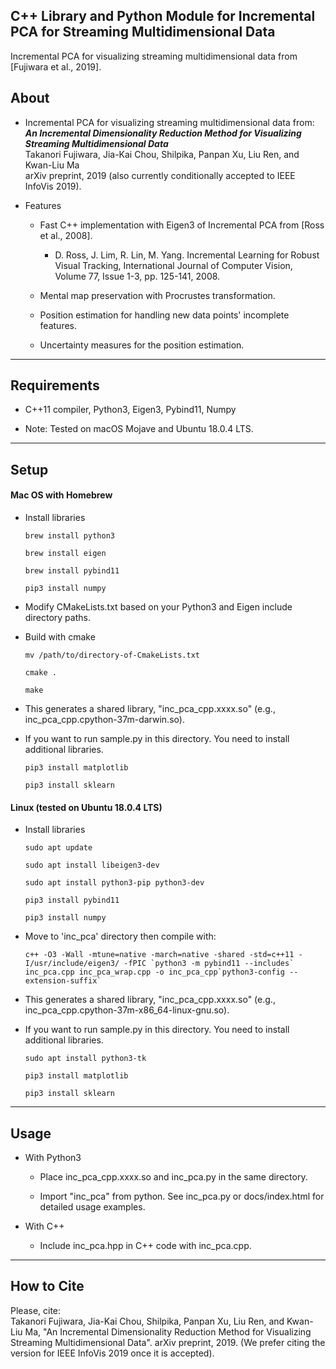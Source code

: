 ## C++ Library and Python Module for Incremental PCA for Streaming Multidimensional Data

Incremental PCA for visualizing streaming multidimensional data from [Fujiwara et al., 2019].

About
-----
* Incremental PCA for visualizing streaming multidimensional data from:    
***An Incremental Dimensionality Reduction Method for Visualizing Streaming Multidimensional Data***    
Takanori Fujiwara, Jia-Kai Chou, Shilpika, Panpan Xu, Liu Ren, and Kwan-Liu Ma   
arXiv preprint, 2019 (also currently conditionally accepted to IEEE InfoVis 2019).

* Features
  * Fast C++ implementation with Eigen3 of Incremental PCA from [Ross et al., 2008].
    * D. Ross, J. Lim, R. Lin, M. Yang. Incremental Learning for Robust Visual Tracking, International Journal of Computer Vision, Volume 77, Issue 1-3, pp. 125-141, 2008.

  * Mental map preservation with Procrustes transformation.

  * Position estimation for handling new data points' incomplete features.

  * Uncertainty measures for the position estimation.

******

Requirements
-----
* C++11 compiler, Python3, Eigen3, Pybind11, Numpy

* Note: Tested on macOS Mojave and Ubuntu 18.0.4 LTS.

******

Setup
-----
#### Mac OS with Homebrew
* Install libraries

    `brew install python3`

    `brew install eigen`

    `brew install pybind11`

    `pip3 install numpy`

* Modify CMakeLists.txt based on your Python3 and Eigen include directory paths.

* Build with cmake

    `mv /path/to/directory-of-CmakeLists.txt`

    `cmake .`

    `make`

* This generates a shared library, "inc_pca_cpp.xxxx.so" (e.g., inc_pca_cpp.cpython-37m-darwin.so).

* If you want to run sample.py in this directory. You need to install additional libraries.

    `pip3 install matplotlib`

    `pip3 install sklearn`

#### Linux (tested on Ubuntu 18.0.4 LTS)
* Install libraries

    `sudo apt update`

    `sudo apt install libeigen3-dev`

    `sudo apt install python3-pip python3-dev`

    `pip3 install pybind11`

    `pip3 install numpy`

* Move to 'inc_pca' directory then compile with:

    ``c++ -O3 -Wall -mtune=native -march=native -shared -std=c++11 -I/usr/include/eigen3/ -fPIC `python3 -m pybind11 --includes` inc_pca.cpp inc_pca_wrap.cpp -o inc_pca_cpp`python3-config --extension-suffix` ``

* This generates a shared library, "inc_pca_cpp.xxxx.so" (e.g., inc_pca_cpp.cpython-37m-x86_64-linux-gnu.so).

* If you want to run sample.py in this directory. You need to install additional libraries.

    `sudo apt install python3-tk`

    `pip3 install matplotlib`

    `pip3 install sklearn`

******

Usage
-----
* With Python3
    * Place inc_pca_cpp.xxxx.so and inc_pca.py in the same directory.

    * Import "inc_pca" from python. See inc_pca.py or docs/index.html for detailed usage examples.

* With C++
    * Include inc_pca.hpp in C++ code with inc_pca.cpp.

******

## How to Cite
Please, cite:    
Takanori Fujiwara, Jia-Kai Chou, Shilpika, Panpan Xu, Liu Ren, and Kwan-Liu Ma, "An Incremental Dimensionality Reduction Method for Visualizing Streaming Multidimensional Data".
arXiv preprint, 2019.
(We prefer citing the version for IEEE InfoVis 2019 once it is accepted).
